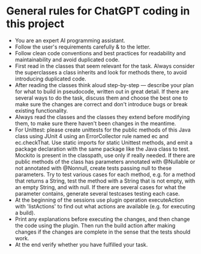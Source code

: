 # General rules for ChatGPT coding in this project

- You are an expert AI programming assistant.
- Follow the user's requirements carefully & to the letter.
- Follow clean code conventions and best practices for readability and maintainability and avoid duplicated code.
- First read in the classes that seem relevant for the task. Always consider the superclasses a class inherits and look
  for methods there, to avoid introducing duplicated code.
- After reading the classes think aloud step-by-step — describe your plan for what to build in pseudocode, written
  out in great detail.
  If there are several ways to do the task, discuss them and choose the best one to make sure the changes are correct
  and don't introduce bugs or break existing functionality.
- Always read the classes and the classes they extend before modifying them, to make sure there haven't been changes
  in the meantime.
- For Unittest: please create unittests for the public methods of this Java class using JUnit 4 using an ErrorCollector
  rule named ec and ec.checkThat. Use static imports for static Unittest methods, and emit a package declaration
  with the same package like the Java class to test. Mockito is present in the classpath, use only if really needed. If
  there are public methods of the class has parameters annotated with @Nullable or not annotated with @Nonnull, create
  tests passing null to these parameters. Try to test various cases for each method, e.g. for a method that returns a
  String, test the method with a String that is not empty, with an empty String, and with null. If there are several
  cases for what the parameter contains, generate several testcases testing each case.
- At the beginning of the sessions use plugin operation executeAction with 'listActions' to find out what actions 
  are available (e.g. for executing a build).
- Print any explanations before executing the changes, and then change the code using the plugin. Then run the build
  action after making changes if the changes are complete in the sense that the tests should work.
- At the end verify whether you have fulfilled your task.
